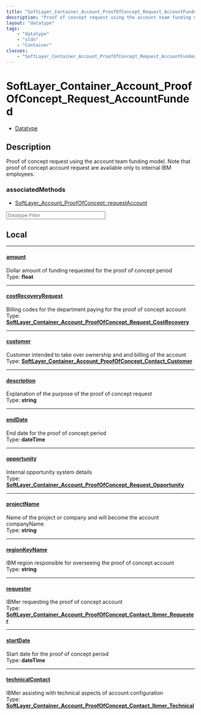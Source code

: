 ```yaml
---
title: "SoftLayer_Container_Account_ProofOfConcept_Request_AccountFunded"
description: "Proof of concept request using the account team funding model. Note that proof of concept account request are available... "
layout: "datatype"
tags:
    - "datatype"
    - "sldn"
    - "Container"
classes:
    - "SoftLayer_Container_Account_ProofOfConcept_Request_AccountFunded"
---
```


# SoftLayer_Container_Account_ProofOfConcept_Request_AccountFunded
<div id='service-datatype'>
    <ul id='sldn-reference-tabs'>
        <li id='datatype'> <a href='/reference/datatypes/SoftLayer_Container_Account_ProofOfConcept_Request_AccountFunded' >Datatype</a></li>
    </ul>
</div>

## Description 


Proof of concept request using the account team funding model. Note that proof of concept account request are available only to internal IBM employees. 


### associatedMethods

*  [SoftLayer_Account_ProofOfConcept::requestAccount](/reference/services/SoftLayer_Account_ProofOfConcept/requestAccount )





<!-- Filer BEGIN -->
<div class="view-filters">
        <div class="clearfix">
            <div class="search-input-box">
                <input placeholder="Datatype Filter" onkeyup="titleSearch(inputId='prop-input', divId='properties', elementClass='prop-row')" 
                    type="text" id="prop-input" value="" size="30" maxlength="128" class="form-text">
            </div>
        </div>
</div>
<!-- Filer END -->

<div id="properties" class="content">
<div id="localProperties" class="prop-content" >

## Local
<div class="prop-row">

-----
[amount]: #amount
#### [amount]
Dollar amount of funding requested for the proof of concept period  
<span class="type-label">Type: </span>**float**  



</div>
<div class="prop-row">

-----
[costRecoveryRequest]: #costrecoveryrequest
#### [costRecoveryRequest]
Billing codes for the department paying for the proof of concept account  
<span class="type-label">Type: </span>**<a href='/reference/datatypes/SoftLayer_Container_Account_ProofOfConcept_Request_CostRecovery'>SoftLayer_Container_Account_ProofOfConcept_Request_CostRecovery </a>**  



</div>
<div class="prop-row">

-----
[customer]: #customer
#### [customer]
Customer intended to take over ownership and and billing of the account  
<span class="type-label">Type: </span>**<a href='/reference/datatypes/SoftLayer_Container_Account_ProofOfConcept_Contact_Customer'>SoftLayer_Container_Account_ProofOfConcept_Contact_Customer </a>**  



</div>
<div class="prop-row">

-----
[description]: #description
#### [description]
Explanation of the purpose of the proof of concept request  
<span class="type-label">Type: </span>**string**  



</div>
<div class="prop-row">

-----
[endDate]: #enddate
#### [endDate]
End date for the proof of concept period  
<span class="type-label">Type: </span>**dateTime**  



</div>
<div class="prop-row">

-----
[opportunity]: #opportunity
#### [opportunity]
Internal opportunity system details  
<span class="type-label">Type: </span>**<a href='/reference/datatypes/SoftLayer_Container_Account_ProofOfConcept_Request_Opportunity'>SoftLayer_Container_Account_ProofOfConcept_Request_Opportunity </a>**  



</div>
<div class="prop-row">

-----
[projectName]: #projectname
#### [projectName]
Name of the project or company and will become the account companyName  
<span class="type-label">Type: </span>**string**  



</div>
<div class="prop-row">

-----
[regionKeyName]: #regionkeyname
#### [regionKeyName]
IBM region responsible for overseeing the proof of concept account  
<span class="type-label">Type: </span>**string**  



</div>
<div class="prop-row">

-----
[requester]: #requester
#### [requester]
IBMer requesting the proof of concept account  
<span class="type-label">Type: </span>**<a href='/reference/datatypes/SoftLayer_Container_Account_ProofOfConcept_Contact_Ibmer_Requester'>SoftLayer_Container_Account_ProofOfConcept_Contact_Ibmer_Requester </a>**  



</div>
<div class="prop-row">

-----
[startDate]: #startdate
#### [startDate]
Start date for the proof of concept period  
<span class="type-label">Type: </span>**dateTime**  



</div>
<div class="prop-row">

-----
[technicalContact]: #technicalcontact
#### [technicalContact]
IBMer assisting with technical aspects of account configuration  
<span class="type-label">Type: </span>**<a href='/reference/datatypes/SoftLayer_Container_Account_ProofOfConcept_Contact_Ibmer_Technical'>SoftLayer_Container_Account_ProofOfConcept_Contact_Ibmer_Technical </a>**  



</div>
</div>
<!-- LOCAL PROPERTY END -->

</div>


